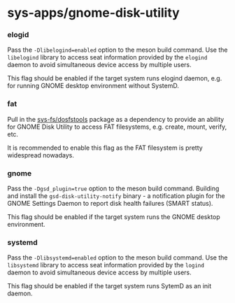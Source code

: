 # sys-apps/gnome-disk-utility

### elogid
Pass the `-Dlibelogind=enabled` option to the meson build command. Use the `libelogind` library to access seat information provided by the `elogind` daemon to avoid simultaneous device access by multiple users.

This flag should be enabled if the target system runs elogind daemon, e.g. for running GNOME desktop environment without SystemD.

### fat
Pull in the [sys-fs/dosfstools](../sys-fs/dosfstools.md) package as a dependency to provide an ability for GNOME Disk Utility to access FAT filesystems, e.g. create, mount, verify, etc.

It is recommended to enable this flag as the FAT filesystem is pretty widespread nowadays.

### gnome
Pass the `-Dgsd_plugin=true` option to the meson build command. Building and install the `gsd-disk-utility-notify` binary - a notification plugin for the GNOME Settings Daemon to report disk health failures (SMART status).

This flag should be enabled if the target system runs the GNOME desktop environment.

### systemd
Pass the `-Dlibsystemd=enabled` option to the meson build command. Use the `libsystemd` library to access seat information provided by the `logind` daemon to avoid simultaneous device access by multiple users.

This flag should be enabled if the target system runs SytemD as an init daemon.

